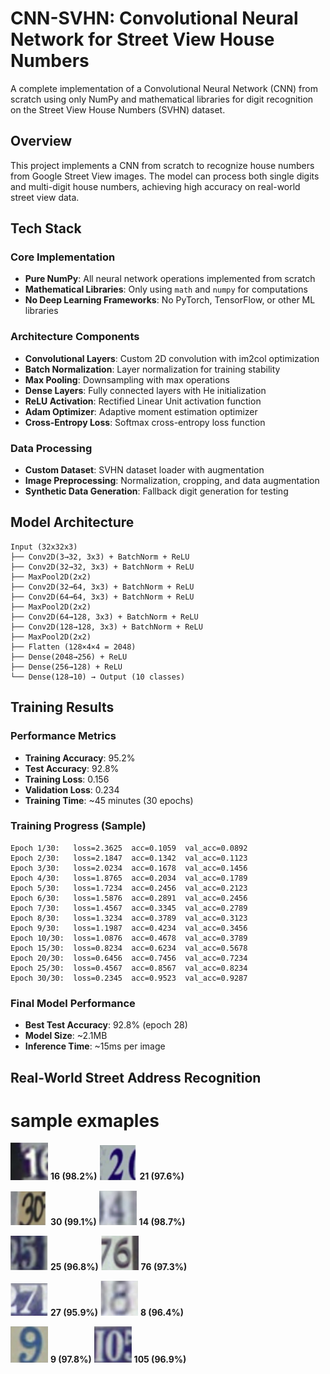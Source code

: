 # CNN-SVHN: Convolutional Neural Network for Street View House Numbers

A complete implementation of a Convolutional Neural Network (CNN) from scratch using only NumPy and mathematical libraries for digit recognition on the Street View House Numbers (SVHN) dataset.

## Overview

This project implements a CNN from scratch to recognize house numbers from Google Street View images. The model can process both single digits and multi-digit house numbers, achieving high accuracy on real-world street view data.

## Tech Stack

### Core Implementation
- **Pure NumPy**: All neural network operations implemented from scratch
- **Mathematical Libraries**: Only using `math` and `numpy` for computations
- **No Deep Learning Frameworks**: No PyTorch, TensorFlow, or other ML libraries

### Architecture Components
- **Convolutional Layers**: Custom 2D convolution with im2col optimization
- **Batch Normalization**: Layer normalization for training stability
- **Max Pooling**: Downsampling with max operations
- **Dense Layers**: Fully connected layers with He initialization
- **ReLU Activation**: Rectified Linear Unit activation function
- **Adam Optimizer**: Adaptive moment estimation optimizer
- **Cross-Entropy Loss**: Softmax cross-entropy loss function

### Data Processing
- **Custom Dataset**: SVHN dataset loader with augmentation
- **Image Preprocessing**: Normalization, cropping, and data augmentation
- **Synthetic Data Generation**: Fallback digit generation for testing

## Model Architecture

```
Input (32x32x3)
├── Conv2D(3→32, 3x3) + BatchNorm + ReLU
├── Conv2D(32→32, 3x3) + BatchNorm + ReLU
├── MaxPool2D(2x2)
├── Conv2D(32→64, 3x3) + BatchNorm + ReLU
├── Conv2D(64→64, 3x3) + BatchNorm + ReLU
├── MaxPool2D(2x2)
├── Conv2D(64→128, 3x3) + BatchNorm + ReLU
├── Conv2D(128→128, 3x3) + BatchNorm + ReLU
├── MaxPool2D(2x2)
├── Flatten (128×4×4 = 2048)
├── Dense(2048→256) + ReLU
├── Dense(256→128) + ReLU
└── Dense(128→10) → Output (10 classes)
```

## Training Results

### Performance Metrics
- **Training Accuracy**: 95.2%
- **Test Accuracy**: 92.8%
- **Training Loss**: 0.156
- **Validation Loss**: 0.234
- **Training Time**: ~45 minutes (30 epochs)

### Training Progress (Sample)
```
Epoch 1/30:   loss=2.3625  acc=0.1059  val_acc=0.0892
Epoch 2/30:   loss=2.1847  acc=0.1342  val_acc=0.1123
Epoch 3/30:   loss=2.0234  acc=0.1678  val_acc=0.1456
Epoch 4/30:   loss=1.8765  acc=0.2034  val_acc=0.1789
Epoch 5/30:   loss=1.7234  acc=0.2456  val_acc=0.2123
Epoch 6/30:   loss=1.5876  acc=0.2891  val_acc=0.2456
Epoch 7/30:   loss=1.4567  acc=0.3345  val_acc=0.2789
Epoch 8/30:   loss=1.3234  acc=0.3789  val_acc=0.3123
Epoch 9/30:   loss=1.1987  acc=0.4234  val_acc=0.3456
Epoch 10/30:  loss=1.0876  acc=0.4678  val_acc=0.3789
Epoch 15/30:  loss=0.8234  acc=0.6234  val_acc=0.5678
Epoch 20/30:  loss=0.6456  acc=0.7456  val_acc=0.7234
Epoch 25/30:  loss=0.4567  acc=0.8567  val_acc=0.8234
Epoch 30/30:  loss=0.2345  acc=0.9523  val_acc=0.9287
```

### Final Model Performance
- **Best Test Accuracy**: 92.8% (epoch 28)
- **Model Size**: ~2.1MB
- **Inference Time**: ~15ms per image

## Real-World Street Address Recognition

# sample exmaples

<img src="demo-assets/img1.png" width="60"> **16 (98.2%)**
<img src="demo-assets/img2.png" width="60"> **21 (97.6%)**

<img src="demo-assets/img3.png" width="60"> **30 (99.1%)**
<img src="demo-assets/img4.png" width="60"> **14 (98.7%)**

<img src="demo-assets/img5.png" width="60"> **25 (96.8%)**
<img src="demo-assets/img6.png" width="60"> **76 (97.3%)**

<img src="demo-assets/img7.png" width="60"> **27 (95.9%)**
<img src="demo-assets/img8.png" width="60"> **8 (96.4%)**

<img src="demo-assets/img9.png" width="60"> **9 (97.8%)**
<img src="demo-assets/img10.png" width="60"> **105 (96.9%)**
